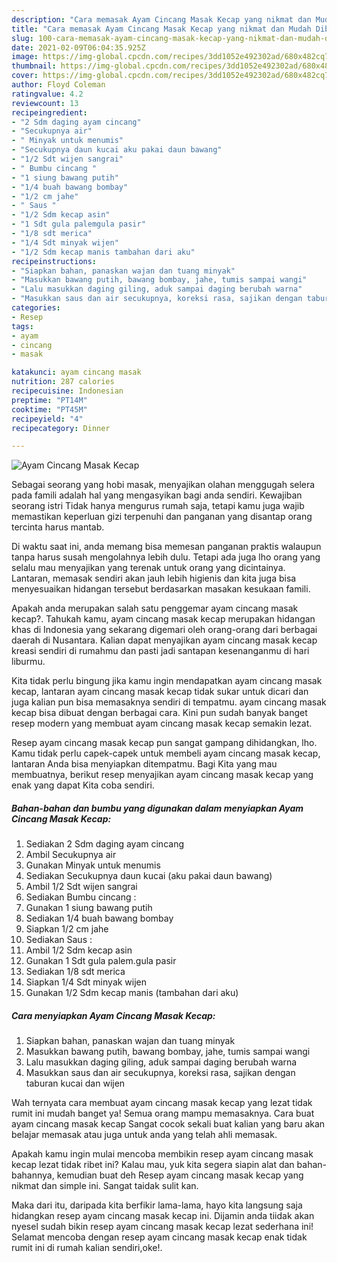 ```yaml
---
description: "Cara memasak Ayam Cincang Masak Kecap yang nikmat dan Mudah Dibuat"
title: "Cara memasak Ayam Cincang Masak Kecap yang nikmat dan Mudah Dibuat"
slug: 100-cara-memasak-ayam-cincang-masak-kecap-yang-nikmat-dan-mudah-dibuat
date: 2021-02-09T06:04:35.925Z
image: https://img-global.cpcdn.com/recipes/3dd1052e492302ad/680x482cq70/ayam-cincang-masak-kecap-foto-resep-utama.jpg
thumbnail: https://img-global.cpcdn.com/recipes/3dd1052e492302ad/680x482cq70/ayam-cincang-masak-kecap-foto-resep-utama.jpg
cover: https://img-global.cpcdn.com/recipes/3dd1052e492302ad/680x482cq70/ayam-cincang-masak-kecap-foto-resep-utama.jpg
author: Floyd Coleman
ratingvalue: 4.2
reviewcount: 13
recipeingredient:
- "2 Sdm daging ayam cincang"
- "Secukupnya air"
- " Minyak untuk menumis"
- "Secukupnya daun kucai aku pakai daun bawang"
- "1/2 Sdt wijen sangrai"
- " Bumbu cincang "
- "1 siung bawang putih"
- "1/4 buah bawang bombay"
- "1/2 cm jahe"
- " Saus "
- "1/2 Sdm kecap asin"
- "1 Sdt gula palemgula pasir"
- "1/8 sdt merica"
- "1/4 Sdt minyak wijen"
- "1/2 Sdm kecap manis tambahan dari aku"
recipeinstructions:
- "Siapkan bahan, panaskan wajan dan tuang minyak"
- "Masukkan bawang putih, bawang bombay, jahe, tumis sampai wangi"
- "Lalu masukkan daging giling, aduk sampai daging berubah warna"
- "Masukkan saus dan air secukupnya, koreksi rasa, sajikan dengan taburan kucai dan wijen"
categories:
- Resep
tags:
- ayam
- cincang
- masak

katakunci: ayam cincang masak 
nutrition: 287 calories
recipecuisine: Indonesian
preptime: "PT14M"
cooktime: "PT45M"
recipeyield: "4"
recipecategory: Dinner

---
```



![Ayam Cincang Masak Kecap](https://img-global.cpcdn.com/recipes/3dd1052e492302ad/680x482cq70/ayam-cincang-masak-kecap-foto-resep-utama.jpg)

Sebagai seorang yang hobi masak, menyajikan olahan menggugah selera pada famili adalah hal yang mengasyikan bagi anda sendiri. Kewajiban seorang istri Tidak hanya mengurus rumah saja, tetapi kamu juga wajib memastikan keperluan gizi terpenuhi dan panganan yang disantap orang tercinta harus mantab.

Di waktu  saat ini, anda memang bisa memesan panganan praktis walaupun tanpa harus susah mengolahnya lebih dulu. Tetapi ada juga lho orang yang selalu mau menyajikan yang terenak untuk orang yang dicintainya. Lantaran, memasak sendiri akan jauh lebih higienis dan kita juga bisa menyesuaikan hidangan tersebut berdasarkan masakan kesukaan famili. 



Apakah anda merupakan salah satu penggemar ayam cincang masak kecap?. Tahukah kamu, ayam cincang masak kecap merupakan hidangan khas di Indonesia yang sekarang digemari oleh orang-orang dari berbagai daerah di Nusantara. Kalian dapat menyajikan ayam cincang masak kecap kreasi sendiri di rumahmu dan pasti jadi santapan kesenanganmu di hari liburmu.

Kita tidak perlu bingung jika kamu ingin mendapatkan ayam cincang masak kecap, lantaran ayam cincang masak kecap tidak sukar untuk dicari dan juga kalian pun bisa memasaknya sendiri di tempatmu. ayam cincang masak kecap bisa dibuat dengan berbagai cara. Kini pun sudah banyak banget resep modern yang membuat ayam cincang masak kecap semakin lezat.

Resep ayam cincang masak kecap pun sangat gampang dihidangkan, lho. Kamu tidak perlu capek-capek untuk membeli ayam cincang masak kecap, lantaran Anda bisa menyiapkan ditempatmu. Bagi Kita yang mau membuatnya, berikut resep menyajikan ayam cincang masak kecap yang enak yang dapat Kita coba sendiri.

<!--inarticleads1-->

##### Bahan-bahan dan bumbu yang digunakan dalam menyiapkan Ayam Cincang Masak Kecap:

1. Sediakan 2 Sdm daging ayam cincang
1. Ambil Secukupnya air
1. Gunakan  Minyak untuk menumis
1. Sediakan Secukupnya daun kucai (aku pakai daun bawang)
1. Ambil 1/2 Sdt wijen sangrai
1. Sediakan  Bumbu cincang :
1. Gunakan 1 siung bawang putih
1. Sediakan 1/4 buah bawang bombay
1. Siapkan 1/2 cm jahe
1. Sediakan  Saus :
1. Ambil 1/2 Sdm kecap asin
1. Gunakan 1 Sdt gula palem.gula pasir
1. Sediakan 1/8 sdt merica
1. Siapkan 1/4 Sdt minyak wijen
1. Gunakan 1/2 Sdm kecap manis (tambahan dari aku)




<!--inarticleads2-->

##### Cara menyiapkan Ayam Cincang Masak Kecap:

1. Siapkan bahan, panaskan wajan dan tuang minyak
1. Masukkan bawang putih, bawang bombay, jahe, tumis sampai wangi
1. Lalu masukkan daging giling, aduk sampai daging berubah warna
1. Masukkan saus dan air secukupnya, koreksi rasa, sajikan dengan taburan kucai dan wijen




Wah ternyata cara membuat ayam cincang masak kecap yang lezat tidak rumit ini mudah banget ya! Semua orang mampu memasaknya. Cara buat ayam cincang masak kecap Sangat cocok sekali buat kalian yang baru akan belajar memasak atau juga untuk anda yang telah ahli memasak.

Apakah kamu ingin mulai mencoba membikin resep ayam cincang masak kecap lezat tidak ribet ini? Kalau mau, yuk kita segera siapin alat dan bahan-bahannya, kemudian buat deh Resep ayam cincang masak kecap yang nikmat dan simple ini. Sangat taidak sulit kan. 

Maka dari itu, daripada kita berfikir lama-lama, hayo kita langsung saja hidangkan resep ayam cincang masak kecap ini. Dijamin anda tiidak akan nyesel sudah bikin resep ayam cincang masak kecap lezat sederhana ini! Selamat mencoba dengan resep ayam cincang masak kecap enak tidak rumit ini di rumah kalian sendiri,oke!.

